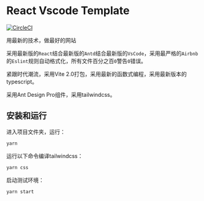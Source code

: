 # React Vscode Template

[![CircleCI](https://circleci.com/gh/fengerzh/react-vscode-template.svg?style=svg)](https://circleci.com/gh/fengerzh/react-vscode-template)

用最新的技术，做最好的网站

采用最新版的`React`结合最新版的`Antd`结合最新版的`VsCode`，采用最严格的`Airbnb`的`Eslint`规则自动格式化，所有文件百分之百`0`警告`0`错误。

紧跟时代潮流，采用Vite 2.0打包，采用最新的函数式编程，采用最新版本的typescript。

采用Ant Design Pro组件，采用tailwindcss。

## 安装和运行

进入项目文件夹，运行：

```sh
yarn
```

运行以下命令编译tailwindcss：

```sh
yarn css
```

启动测试环境：

```sh
yarn start
```
